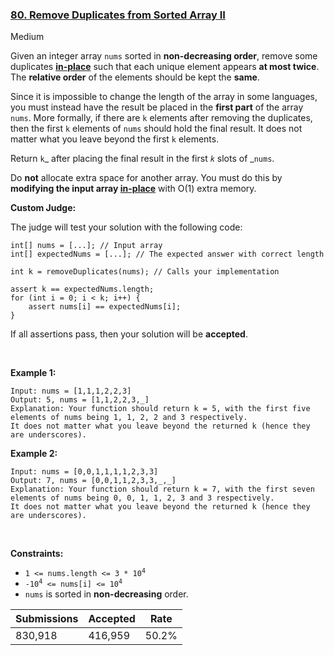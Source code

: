### [80. Remove Duplicates from Sorted Array II](https://leetcode.com/problems/remove-duplicates-from-sorted-array-ii/)

Medium

Given an integer array `` nums `` sorted in __non-decreasing order__, remove some duplicates <a href="https://en.wikipedia.org/wiki/In-place_algorithm" target="_blank">__in-place__</a> such that each unique element appears __at most twice__. The __relative order__ of the elements should be kept the __same__.

Since it is impossible to change the length of the array in some languages, you must instead have the result be placed in the __first part__ of the array `` nums ``. More formally, if there are `` k `` elements after removing the duplicates, then the first `` k `` elements of `` nums `` should hold the final result. It does not matter what you leave beyond the first `` k `` elements.

Return `` k ``_ after placing the final result in the first _`` k ``_ slots of _`` nums ``.

Do __not__ allocate extra space for another array. You must do this by __modifying the input array <a href="https://en.wikipedia.org/wiki/In-place_algorithm" target="_blank">in-place</a>__ with O(1) extra memory.

__Custom Judge:__

The judge will test your solution with the following code:

```
int[] nums = [...]; // Input array
int[] expectedNums = [...]; // The expected answer with correct length

int k = removeDuplicates(nums); // Calls your implementation

assert k == expectedNums.length;
for (int i = 0; i < k; i++) {
    assert nums[i] == expectedNums[i];
}
```

If all assertions pass, then your solution will be __accepted__.

 

__Example 1:__

```
Input: nums = [1,1,1,2,2,3]
Output: 5, nums = [1,1,2,2,3,_]
Explanation: Your function should return k = 5, with the first five elements of nums being 1, 1, 2, 2 and 3 respectively.
It does not matter what you leave beyond the returned k (hence they are underscores).
```

__Example 2:__

```
Input: nums = [0,0,1,1,1,1,2,3,3]
Output: 7, nums = [0,0,1,1,2,3,3,_,_]
Explanation: Your function should return k = 7, with the first seven elements of nums being 0, 0, 1, 1, 2, 3 and 3 respectively.
It does not matter what you leave beyond the returned k (hence they are underscores).
```

 

__Constraints:__

*   <code>1 <= nums.length <= 3 * 10<sup>4</sup></code>
*   <code>-10<sup>4</sup> <= nums[i] <= 10<sup>4</sup></code>
*   `` nums `` is sorted in __non-decreasing__ order.

| Submissions    | Accepted     | Rate   |
| -------------- | ------------ | ------ |
| 830,918 | 416,959 | 50.2% |